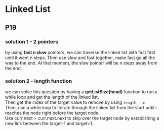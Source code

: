 # Linked List

## P19 

### solution 1 - 2 pointers
by using **fast n slow** pointers, we can traverse the linked list with fast first until it went n steps. Then 
use slow and fast together, make fast go all the way to the end. At that moment, the slow pointer will be n steps away
from the end. 

### solution 2 - length function
we can solve this question by having a **getListSize(head)** function to run a while loop and get the length of the linked list.   
Then get the index of the target value to remove by using ```length - n```.\
Then, use a while loop to iterate through the linked list from the start until i reaches the node right before the target node.\
Use curr.next = curr.next.next to skip over the target node by establishing a new link between the target-1 and target+1.
